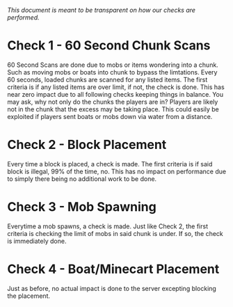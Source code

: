 *This document is meant to be transparent on how our checks are performed.*


# Check 1 - 60 Second Chunk Scans
60 Second Scans are done due to mobs or items wondering into a chunk. 
Such as moving mobs or boats into chunk to bypass the limtations. 
Every 60 seconds, loaded chunks are scanned for any listed items.
The first criteria is if any listed items are over limit, if not, the check is done. 
This has near zero impact due to all following checks keeping things in balance. 
You may ask, why not only do the chunks the players are in?
Players are likely not in the chunk that the excess may be taking place. 
This could easily be exploited if players sent boats or mobs down via water from a distance.


# Check 2 - Block Placement
Every time a block is placed, a check is made. 
The first criteria is if said block is illegal, 99% of the time, no.
This has no impact on performance due to simply there being no additional work to be done.


# Check 3 - Mob Spawning
Everytime a mob spawns, a check is made. 
Just like Check 2, the first criteria is checking the limit of mobs in said chunk is under. 
If so, the check is immediately done. 


# Check 4 - Boat/Minecart Placement
Just as before, no actual impact is done to the server excepting blocking the placement. 

